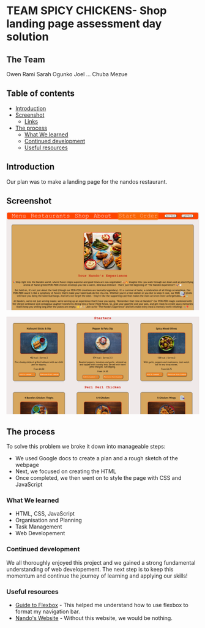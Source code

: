 # TEAM SPICY CHICKENS- Shop landing page assessment day solution

## The Team
Owen Rami
Sarah Ogunko
Joel ...
Chuba Mezue

## Table of contents

- [Introduction](#Introduction)
- [Screenshot](#screenshot)
  - [Links](#links)
- [The process](#The-process)
  - [What We learned](#what-We-learned)
  - [Continued development](#continued-development)
  - [Useful resources](#useful-resources)


## Introduction

Our plan was to make a landing page for the nandos restaurant. 

## Screenshot
![Alt text](intro1.png)

![Alt text](intro2.png)

## The process

To solve this problem we broke it down into manageable steps:
- We used Google docs to create a plan and a rough sketch of the webpage
- Next, we focused on creating the HTML
- Once completed, we then went on to style the page with CSS and JavaScript

### What We learned
- HTML, CSS, JavaScript
- Organisation and Planning
- Task Management 
- Web Developement

### Continued development
We all thoroughly enjoyed this project and we gained a strong fundamental understanding of web developement. The next step is to keep this momentum and continue the journey of learning and applying our skills!


### Useful resources
- [Guide to Flexbox](https://css-tricks.com/snippets/css/a-guide-to-flexbox/) - This helped me understand how to use flexbox to format my navigation bar.
- [Nando's Website](https://www.nandos.co.uk/food/menu/) - Without this website, we would be nothing.




